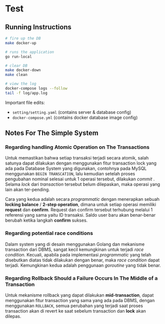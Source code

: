 # Test

## Running Instructions

```bash 
# fire up the DB
make docker-up

# runs the application
go run-local

# clear DB
make docker-down
make clean

# view the log
docker-compose logs --follow
tail -f log/app.log
```

Important file edits:
- `setting/setting.yaml` (contains server & database config)
- `docker-compose.yml` (contains docker database image config)

## Notes For The Simple System

### Regarding handling Atomic Operation on The Transactions

Untuk memastikan bahwa setiap transaksi terjadi secara atomik, salah satunya dapat dilakukan dengan menggunakan fitur transaction lock yang ada pada Database System yang digunakan, contohnya pada MySQL menggunakan `BEGIN TRANSCATION`, lalu kemudian setelah proses pengubahan nominal selesai untuk 1 operasi tersebut, dilakukan _commit_ . Selama _lock_ dari _transaction_ tersebut belum dilepaskan, maka operasi yang lain akan ter-pending.

Cara yang kedua adalah secara _programmatic_ dengan menerapkan sebuah __locking balance__ / __2-step operation__, dimana untuk setiap operasi memiliki **request** dan **confirm**. Request dan confirm tersebut terhubung melalui 1 referensi yang sama yaitu ID transaksi. Saldo user baru akan benar-benar berubah ketika langkah **confirm** sukses.

### Regarding potential race conditions

Dalam system yang di desain menggunakan Golang dan mekanisme transaction dari DBMS, sangat kecil kemungkinan untuk terjadi _race condition_. Kecuali, apabila pada implementasi _programmatic_ yang telah disebutkan diatas tidak dilakukan dengan benar, maka _race condition_ dapat terjadi. Kemungkinan kedua adalah penggunaan _goroutine_ yang tidak benar.

### Regarding Rollback Should a Failure Occurs In The Middle of a Transaction

Untuk mekanisme rollback yang dapat dilakukan __mid-transaction__, dapat menggunakan fitur transaction yang sama yang ada pada DBMS, dengan menggunakan `ROLLBACK`, semua perubahan yang terjadi saat proses transaction akan di revert ke saat sebelum transaction dan __lock__ akan dilepas.
